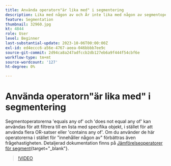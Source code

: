 ```yaml
---
title: Använda operatorn"är lika med" i segmentering
description: Lika med någon av och Är inte lika med någon av segmentoperatorerna har lagts till i segmentbyggaren. Använd dessa operatorer för att filtrera till en lista med specifika objekt i stället för att använda flera OR-satser eller Innehåller någon av dem. Om du använder dessa operatorer i stället för att innehålla någon av operatorerna förbättras även frågefrekvensen.
feature: Segmentation
thumbnail: 32960.jpg
kt: 4844
role: User
level: Beginner
last-substantial-update: 2023-10-06T00:00:00Z
exl-id: ed4eccc6-a56e-4767-aeea-046bbbb7ee9c
source-git-commit: 2d94ca8a247adfccb2db127eb6a9f444f54cbf6e
workflow-type: tm+mt
source-wordcount: '127'
ht-degree: 0%

---
```


# Använda operatorn&quot;är lika med&quot; i segmentering

Segmentoperatorerna &#39;equals any of&#39; och &#39;does not equal any of&#39; kan användas för att filtrera till en lista med specifika objekt, i stället för att använda flera OR-satser eller &#39;contains any of&#39;. Om du använder de här operatorerna i stället för &quot;innehåller någon av&quot; förbättras även frågehastigheten. Detaljerad dokumentation finns på [Jämförelseoperatorer för segment](https://experienceleague.adobe.com/docs/analytics/components/segmentation/segment-reference/seg-operators.html){target="_blank"}.

>[!VIDEO](https://video.tv.adobe.com/v/32960/?quality=12&learn=on)
